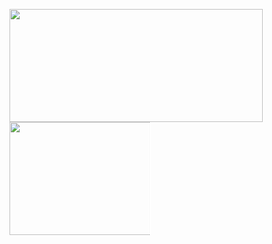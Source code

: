 <img height=200em width=450px src="https://github-readme-stats.vercel.app/api?username=akaLuisinho&theme=dracula"><img height=200em width=250px src="https://github-readme-stats.vercel.app/api/top-langs/?username=akaLuisinho&theme=dracula">
